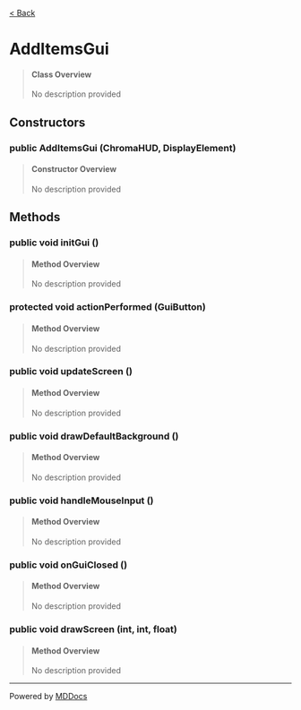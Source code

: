 [< Back](../README.md)
# AddItemsGui #
>#### Class Overview ####
>No description provided
## Constructors ##
### public AddItemsGui (ChromaHUD, DisplayElement) ###
>#### Constructor Overview ####
>No description provided
>
## Methods ##
### public void initGui () ###
>#### Method Overview ####
>No description provided
>
### protected void actionPerformed (GuiButton) ###
>#### Method Overview ####
>No description provided
>
### public void updateScreen () ###
>#### Method Overview ####
>No description provided
>
### public void drawDefaultBackground () ###
>#### Method Overview ####
>No description provided
>
### public void handleMouseInput () ###
>#### Method Overview ####
>No description provided
>
### public void onGuiClosed () ###
>#### Method Overview ####
>No description provided
>
### public void drawScreen (int, int, float) ###
>#### Method Overview ####
>No description provided
>

---
Powered by [MDDocs](https://github.com/VRCube/MDDocs)